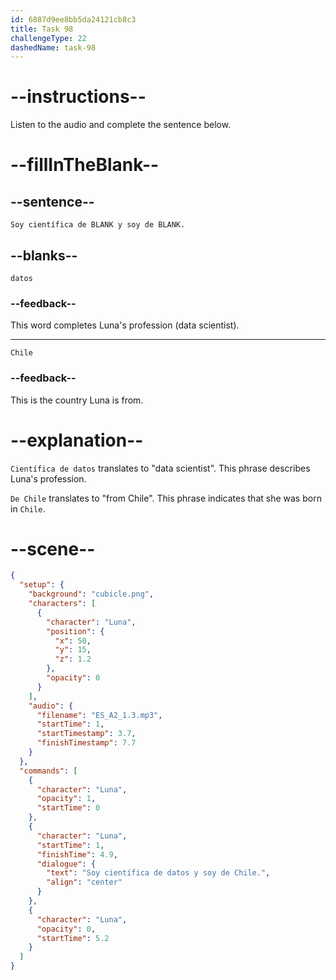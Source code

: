 ```yaml
---
id: 6887d9ee8bb5da24121cb8c3
title: Task 98
challengeType: 22
dashedName: task-98
---
```


<!-- Luna: Soy científica de datos y soy de Chile. -->

# --instructions--

Listen to the audio and complete the sentence below.

# --fillInTheBlank--

## --sentence--

`Soy científica de BLANK y soy de BLANK.`

## --blanks--

`datos`

### --feedback--

This word completes Luna's profession (data scientist).

---

`Chile`

### --feedback--

This is the country Luna is from.

# --explanation--

`Científica de datos` translates to "data scientist". This phrase describes Luna's profession.

`De Chile` translates to "from Chile". This phrase indicates that she was born in `Chile`.


# --scene--

```json
{
  "setup": {
    "background": "cubicle.png",
    "characters": [
      {
        "character": "Luna",
        "position": {
          "x": 50,
          "y": 15,
          "z": 1.2
        },
        "opacity": 0
      }
    ],
    "audio": {
      "filename": "ES_A2_1.3.mp3",
      "startTime": 1,
      "startTimestamp": 3.7,
      "finishTimestamp": 7.7
    }
  },
  "commands": [
    {
      "character": "Luna",
      "opacity": 1,
      "startTime": 0
    },
    {
      "character": "Luna",
      "startTime": 1,
      "finishTime": 4.9,
      "dialogue": {
        "text": "Soy científica de datos y soy de Chile.",
        "align": "center"
      }
    },
    {
      "character": "Luna",
      "opacity": 0,
      "startTime": 5.2
    }
  ]
}
```
